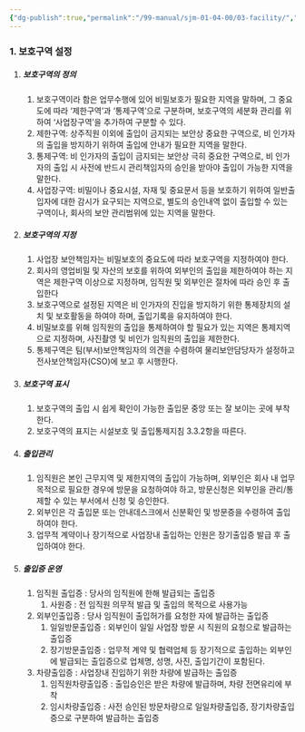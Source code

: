 ```yaml
---
{"dg-publish":true,"permalink":"/99-manual/sjm-01-04-00/03-facility/","title":"제 3 장 물리적 보안","noteIcon":"","created":"","updated":""}
---
```


### 1. 보호구역 설정
1. ##### 보호구역의 정의 
	1. 보호구역이라 함은 업무수행에 있어 비밀보호가 필요한 지역을 말하며, 그 중요도에 따라 ‘제한구역’과 ‘통제구역’으로 구분하며, 보호구역의 세분화 관리를 위하여 ‘사업장구역’을 추가하여 구분할 수 있다.
	2. 제한구역: 상주직원 이외에 출입이 금지되는 보안상 중요한 구역으로, 비 인가자의 출입을 방지하기 위하여 출입에 안내가 필요한 지역을 말한다. 
	3. 통제구역: 비 인가자의 출입이 금지되는 보안상 극히 중요한 구역으로, 비 인가자의 출입 시 사전에 반드시 관리책임자의 승인을 받아야 출입이 가능한 지역을 말한다.
	4. 사업장구역: 비밀이나 중요시설, 자재 및 중요문서 등을 보호하기 위하여 일반출입자에 대한 감시가 요구되는 지역으로, 별도의 승인내역 없이 출입할 수 있는 구역이나, 회사의 보안 관리범위에 있는 지역을 말한다.
2. ##### 보호구역의 지정	
	1. 사업장 보안책임자는 비밀보호의 중요도에 따라 보호구역을 지정하여야 한다.
	2. 회사의 영업비밀 및 자산의 보호를 위하여 외부인의 출입을 제한하여야 하는 지역은 제한구역 이상으로 지정하며, 임직원 및 외부인은 절차에 따라 승인 후 출입한다
	3. 보호구역으로 설정된 지역은 비 인가자의 진입을 방지하기 위한 통제장치의 설치 및 보호활동을 하여야 하며, 출입기록을 유지하여야 한다.
	4. 비밀보호를 위해 임직원의 출입을 통제하여야 할 필요가 있는 지역은 통제지역으로 지정하며, 사진촬영 및 비인가 임직원의 출입을 제한한다.
	5. 통제구역은 팀(부서)보안책임자의 의견을 수렴하여 물리보안담당자가 설정하고  전사보안책임자(CSO)에 보고 후 시행한다.
3. ##### 보호구역 표시
	1. 보호구역의 출입 시 쉽게 확인이 가능한 출입문 중앙 또는 잘 보이는 곳에 부착한다.
	2. 보호구역의 표지는 시설보호 및 출입통제지침 3.3.2항을 따른다. 
4. ##### 출입관리
	1. 임직원은 본인 근무지역 및 제한지역의 출입이 가능하며, 외부인은 회사 내 업무목적으로 필요한 경우에 방문을 요청하여야 하고, 방문신청은 외부인을 관리/통제할 수 있는 부서에서 신청 및 승인한다. 
	2. 외부인은 각 출입문 또는 안내데스크에서 신분확인 및 방문증을 수령하여 출입하여야 한다.
	3. 업무적 계약이나 장기적으로 사업장내 출입하는 인원은 장기출입증 발급 후 출입하여야 한다.
5. ##### 출입증 운영
	1. 임직원 출입증 : 당사의 임직원에 한해 발급되는 출입증
		1. 사원증 : 전 임직원 의무적 발급 및 출입의 목적으로 사용가능
	2. 외부인출입증 : 당사 임직원이 출입허가를 요청한 자에 발급하는 출입증
		1. 일일방문출입증 : 외부인이 일일 사업장 방문 시 직원의 요청으로 발급하는 출입증
		2. 장기방문출입증 : 업무적 계약 및 협력업체 등 장기적으로 출입하는 외부인에 발급되는 출입증으로 업체명, 성명, 사진, 출입기간이 포함된다.
	3. 차량출입증 : 사업장내 진입하기 위한 차량에 발급하는 출입증
		1. 임직원차량출입증 : 출입승인은 받은 차량에 발급하며, 차량 전면유리에 부착
		2. 임시차량출입증 : 사전 승인된 방문차량으로 일일차량출입증, 장기차량출입증으로 구분하여 발급하는 출입증